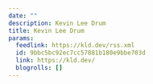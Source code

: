 ```yaml
---
date: ""
description: Kevin Lee Drum
title: Kevin Lee Drum
params:
  feedlink: https://kld.dev/rss.xml
  id: 9bbc5bc92ec7cc57881b180e9bbe703d
  link: https://kld.dev/
  blogrolls: []
---
```

